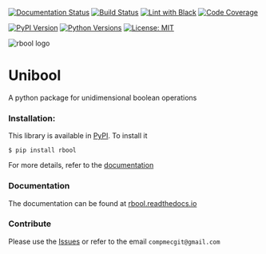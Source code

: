 [![Documentation Status][docs-img]][docs-url]
[![Build Status][build-img]][build-url]
[![Lint with Black][lintblack-img]][lintblack-url]
[![Code Coverage][coverage-img]][coverage-url]

[![PyPI Version][pypi-img]][pypi-url]
[![Python Versions][pyversions-img]][pyversions-url]
[![License: MIT][license-img]][license-url]

![rbool logo](docs/source/img/logo.png)

# Unibool

A python package for unidimensional boolean operations


### Installation:

This library is available in [PyPI][pypi-url]. To install it

```
$ pip install rbool
```

For more details, refer to the [documentation][docs-url]

### Documentation

The documentation can be found at [rbool.readthedocs.io][docs-url]


### Contribute

Please use the [Issues][issues-url] or refer to the email ```compmecgit@gmail.com```

<!-- Badges: -->

[lintblack-img]: https://github.com/compmec/rbool/actions/workflows/black.yaml/badge.svg
[lintblack-url]: https://github.com/compmec/rbool/actions/workflows/black.yaml
[docs-img]: https://readthedocs.org/projects/rbool/badge/?version=latest
[docs-url]: https://rbool.readthedocs.io/en/latest/?badge=latest
[pypi-img]: https://img.shields.io/pypi/v/rbool
[pypi-url]: https://pypi.org/project/rbool/
[build-img]: https://github.com/compmec/rbool/actions/workflows/build.yaml/badge.svg
[build-url]: https://github.com/compmec/rbool/actions/workflows/build.yaml
[coverage-img]: https://codecov.io/gh/compmec/rbool/branch/main/graph/badge.svg?token=vfGMPe9W3I
[coverage-url]: https://codecov.io/gh/compmec/rbool
[pyversions-img]: https://img.shields.io/pypi/pyversions/rbool.svg?style=flat-square
[pyversions-url]: https://pypi.org/project/rbool/
[license-img]: https://img.shields.io/pypi/l/ansicolortags.svg
[license-url]: https://github.com/compmec/rbool/blob/main/LICENSE.md
[pypi-url]: https://pypi.org/project/rbool/
[issues-url]: https://github.com/compmec/rbool/issues
